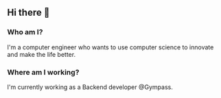 ## Hi there 👋
 
### Who am I?
I'm a computer engineer who wants to use computer science to innovate and make the life better.
 
### Where am I working?

I'm currently working as a Backend developer @Gympass.

